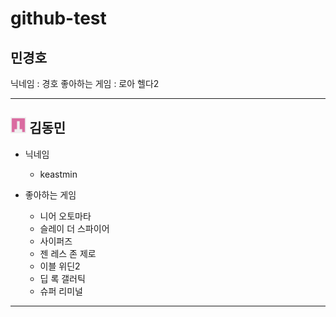 # github-test

## 민경호
닉네임 : 경호
좋아하는 게임 : 로아 헬다2


-----------------------------------------
## <img src="https://github.com/rudghgmrdls1/github-test/blob/%EB%8F%99%EB%AF%BC%EB%8B%98/Images/101377860.png" width="5%" height="5%" title="px" alt="keastmin profile"></img> 김동민
- 닉네임   
  - keastmin

- 좋아하는 게임
  - 니어 오토마타
  - 슬레이 더 스파이어
  - 사이퍼즈
  - 젠 레스 존 제로
  - 이블 위딘2
  - 딥 록 갤러틱
  - 슈퍼 리미널
-----------------------------------------
